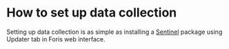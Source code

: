 How to set up data collection
=========================

Setting up data collection is as simple as installing a [Sentinel](/basics/apps/sentinel) package using
Updater tab in Foris web interface.
